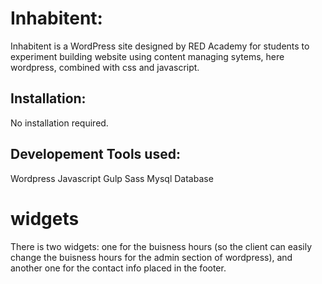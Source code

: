 # Inhabitent:

Inhabitent is a WordPress site designed by RED Academy for students to experiment building website using content managing sytems, here wordpress, combined with css and javascript.


## Installation:

No installation required.


## Developement Tools used:

 Wordpress
 Javascript
 Gulp
 Sass
 Mysql Database

# widgets

There is two widgets:
 one for the buisness hours (so the client can easily change the buisness hours for the admin section of wordpress), and another one for the contact info placed in the footer.







